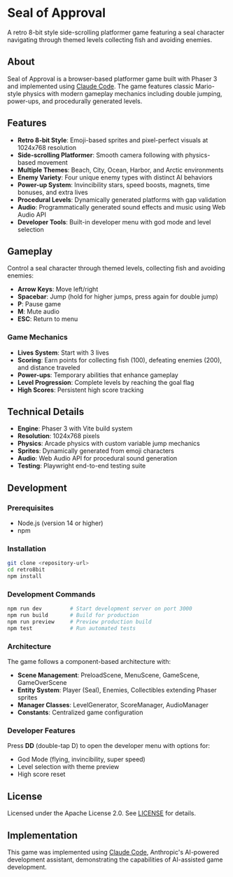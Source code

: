 # Seal of Approval

A retro 8-bit style side-scrolling platformer game featuring a seal character navigating through themed levels collecting fish and avoiding enemies.

## About

Seal of Approval is a browser-based platformer game built with Phaser 3 and implemented using [Claude Code](https://claude.ai/code). The game features classic Mario-style physics with modern gameplay mechanics including double jumping, power-ups, and procedurally generated levels.

## Features

- **Retro 8-bit Style**: Emoji-based sprites and pixel-perfect visuals at 1024x768 resolution
- **Side-scrolling Platformer**: Smooth camera following with physics-based movement
- **Multiple Themes**: Beach, City, Ocean, Harbor, and Arctic environments
- **Enemy Variety**: Four unique enemy types with distinct AI behaviors
- **Power-up System**: Invincibility stars, speed boosts, magnets, time bonuses, and extra lives
- **Procedural Levels**: Dynamically generated platforms with gap validation
- **Audio**: Programmatically generated sound effects and music using Web Audio API
- **Developer Tools**: Built-in developer menu with god mode and level selection

## Gameplay

Control a seal character through themed levels, collecting fish and avoiding enemies:

- **Arrow Keys**: Move left/right
- **Spacebar**: Jump (hold for higher jumps, press again for double jump)
- **P**: Pause game
- **M**: Mute audio
- **ESC**: Return to menu

### Game Mechanics

- **Lives System**: Start with 3 lives
- **Scoring**: Earn points for collecting fish (100), defeating enemies (200), and distance traveled
- **Power-ups**: Temporary abilities that enhance gameplay
- **Level Progression**: Complete levels by reaching the goal flag
- **High Scores**: Persistent high score tracking

## Technical Details

- **Engine**: Phaser 3 with Vite build system
- **Resolution**: 1024x768 pixels
- **Physics**: Arcade physics with custom variable jump mechanics
- **Sprites**: Dynamically generated from emoji characters
- **Audio**: Web Audio API for procedural sound generation
- **Testing**: Playwright end-to-end testing suite

## Development

### Prerequisites

- Node.js (version 14 or higher)
- npm

### Installation

```bash
git clone <repository-url>
cd retro8bit
npm install
```

### Development Commands

```bash
npm run dev         # Start development server on port 3000
npm run build       # Build for production
npm run preview     # Preview production build
npm test            # Run automated tests
```

### Architecture

The game follows a component-based architecture with:

- **Scene Management**: PreloadScene, MenuScene, GameScene, GameOverScene
- **Entity System**: Player (Seal), Enemies, Collectibles extending Phaser sprites
- **Manager Classes**: LevelGenerator, ScoreManager, AudioManager
- **Constants**: Centralized game configuration

### Developer Features

Press **DD** (double-tap D) to open the developer menu with options for:
- God Mode (flying, invincibility, super speed)
- Level selection with theme preview
- High score reset

## License

Licensed under the Apache License 2.0. See [LICENSE](LICENSE) for details.

## Implementation

This game was implemented using [Claude Code](https://claude.ai/code), Anthropic's AI-powered development assistant, demonstrating the capabilities of AI-assisted game development.